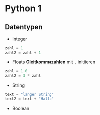 # Python 1

## Datentypen

- Integer

```python
zahl = 1
zahl2 = zahl + 1
```
- Floats
    **Gleitkommazahlen** mit `.` initiieren
```python
zahl = 1.0
zahl2 = 3 * zahl
```
- String
```python
text = "langer String"
text2 = text + "Hallo"
```
- Boolean
